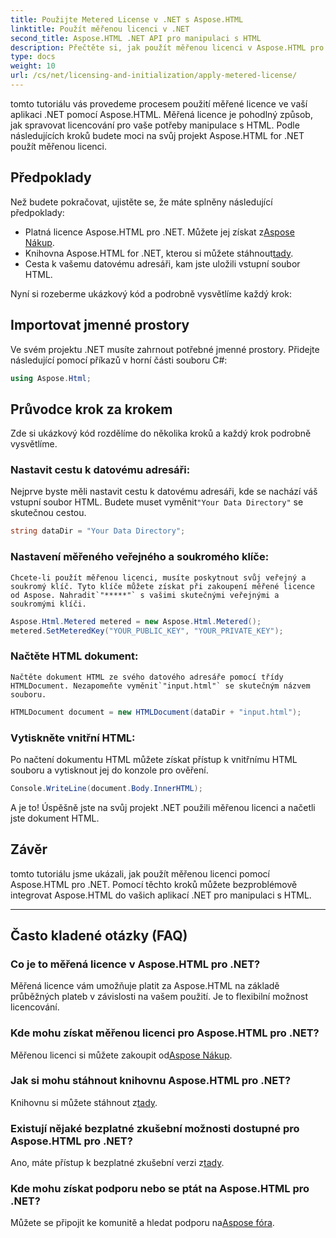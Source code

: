 ```yaml
---
title: Použijte Metered License v .NET s Aspose.HTML
linktitle: Použít měřenou licenci v .NET
second_title: Aspose.HTML .NET API pro manipulaci s HTML
description: Přečtěte si, jak použít měřenou licenci v Aspose.HTML pro .NET. Spravujte své potřeby manipulace s HTML efektivně. Začněte hned!
type: docs
weight: 10
url: /cs/net/licensing-and-initialization/apply-metered-license/
---
```

tomto tutoriálu vás provedeme procesem použití měřené licence ve vaší aplikaci .NET pomocí Aspose.HTML. Měřená licence je pohodlný způsob, jak spravovat licencování pro vaše potřeby manipulace s HTML. Podle následujících kroků budete moci na svůj projekt Aspose.HTML for .NET použít měřenou licenci.

## Předpoklady

Než budete pokračovat, ujistěte se, že máte splněny následující předpoklady:

-  Platná licence Aspose.HTML pro .NET. Můžete jej získat z[Aspose Nákup](https://purchase.aspose.com/buy).
-  Knihovna Aspose.HTML for .NET, kterou si můžete stáhnout[tady](https://releases.aspose.com/html/net/).
- Cesta k vašemu datovému adresáři, kam jste uložili vstupní soubor HTML.

Nyní si rozeberme ukázkový kód a podrobně vysvětlíme každý krok:

## Importovat jmenné prostory

Ve svém projektu .NET musíte zahrnout potřebné jmenné prostory. Přidejte následující pomocí příkazů v horní části souboru C#:

```csharp
using Aspose.Html;
```

## Průvodce krok za krokem

Zde si ukázkový kód rozdělíme do několika kroků a každý krok podrobně vysvětlíme.

### Nastavit cestu k datovému adresáři:

   Nejprve byste měli nastavit cestu k datovému adresáři, kde se nachází váš vstupní soubor HTML. Budete muset vyměnit`"Your Data Directory"` se skutečnou cestou.

   ```csharp
   string dataDir = "Your Data Directory";
   ```

### Nastavení měřeného veřejného a soukromého klíče:

    Chcete-li použít měřenou licenci, musíte poskytnout svůj veřejný a soukromý klíč. Tyto klíče můžete získat při zakoupení měřené licence od Aspose. Nahradit`"*****"` s vašimi skutečnými veřejnými a soukromými klíči.

   ```csharp
   Aspose.Html.Metered metered = new Aspose.Html.Metered();
   metered.SetMeteredKey("YOUR_PUBLIC_KEY", "YOUR_PRIVATE_KEY");
   ```

### Načtěte HTML dokument:

    Načtěte dokument HTML ze svého datového adresáře pomocí třídy HTMLDocument. Nezapomeňte vyměnit`"input.html"` se skutečným názvem souboru.

   ```csharp
   HTMLDocument document = new HTMLDocument(dataDir + "input.html");
   ```

### Vytiskněte vnitřní HTML:

   Po načtení dokumentu HTML můžete získat přístup k vnitřnímu HTML souboru a vytisknout jej do konzole pro ověření.

   ```csharp
   Console.WriteLine(document.Body.InnerHTML);
   ```

A je to! Úspěšně jste na svůj projekt .NET použili měřenou licenci a načetli jste dokument HTML.

## Závěr

tomto tutoriálu jsme ukázali, jak použít měřenou licenci pomocí Aspose.HTML pro .NET. Pomocí těchto kroků můžete bezproblémově integrovat Aspose.HTML do vašich aplikací .NET pro manipulaci s HTML.

---

## Často kladené otázky (FAQ)

### Co je to měřená licence v Aspose.HTML pro .NET?
Měřená licence vám umožňuje platit za Aspose.HTML na základě průběžných plateb v závislosti na vašem použití. Je to flexibilní možnost licencování.

### Kde mohu získat měřenou licenci pro Aspose.HTML pro .NET?
 Měřenou licenci si můžete zakoupit od[Aspose Nákup](https://purchase.aspose.com/buy).

### Jak si mohu stáhnout knihovnu Aspose.HTML pro .NET?
 Knihovnu si můžete stáhnout z[tady](https://releases.aspose.com/html/net/).

### Existují nějaké bezplatné zkušební možnosti dostupné pro Aspose.HTML pro .NET?
 Ano, máte přístup k bezplatné zkušební verzi z[tady](https://releases.aspose.com/).

### Kde mohu získat podporu nebo se ptát na Aspose.HTML pro .NET?
 Můžete se připojit ke komunitě a hledat podporu na[Aspose fóra](https://forum.aspose.com/).